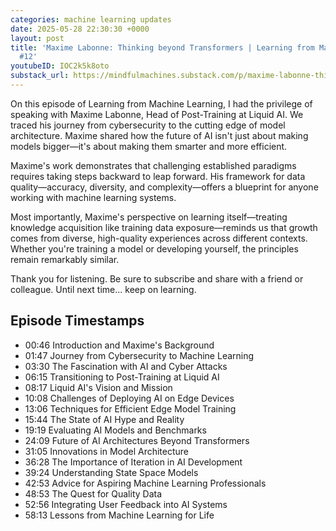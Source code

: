 ```yaml
---
categories: machine learning updates
date: 2025-05-28 22:30:30 +0000
layout: post
title: 'Maxime Labonne: Thinking beyond Transformers | Learning from Machine Learning
  #12'
youtubeID: IOC2k5k8oto
substack_url: https://mindfulmachines.substack.com/p/maxime-labonne-thinking-beyond-transformers
---
```


On this episode of Learning from Machine Learning, I had the privilege of speaking with Maxime Labonne, Head of Post-Training at Liquid AI. We traced his journey from cybersecurity to the cutting edge of model architecture. Maxime shared how the future of AI isn't just about making models bigger—it's about making them smarter and more efficient.

Maxime's work demonstrates that challenging established paradigms requires taking steps backward to leap forward. His framework for data quality—accuracy, diversity, and complexity—offers a blueprint for anyone working with machine learning systems.

Most importantly, Maxime's perspective on learning itself—treating knowledge acquisition like training data exposure—reminds us that growth comes from diverse, high-quality experiences across different contexts. Whether you're training a model or developing yourself, the principles remain remarkably similar.

Thank you for listening. Be sure to subscribe and share with a friend or colleague. Until next time... keep on learning.

## Episode Timestamps

- 00:46 Introduction and Maxime's Background
- 01:47 Journey from Cybersecurity to Machine Learning
- 03:30 The Fascination with AI and Cyber Attacks
- 06:15 Transitioning to Post-Training at Liquid AI
- 08:17 Liquid AI's Vision and Mission
- 10:08 Challenges of Deploying AI on Edge Devices
- 13:06 Techniques for Efficient Edge Model Training
- 15:44 The State of AI Hype and Reality
- 19:19 Evaluating AI Models and Benchmarks
- 24:09 Future of AI Architectures Beyond Transformers
- 31:05 Innovations in Model Architecture
- 36:28 The Importance of Iteration in AI Development
- 39:24 Understanding State Space Models
- 42:53 Advice for Aspiring Machine Learning Professionals
- 48:53 The Quest for Quality Data
- 52:56 Integrating User Feedback into AI Systems
- 58:13 Lessons from Machine Learning for Life
